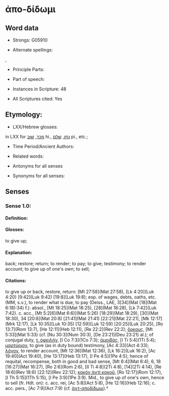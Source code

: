 # ἀπο-δίδωμι

<!-- Status: S2=NeedsEdits -->
<!-- Lexica used for edits:   -->

## Word data

* Strongs: G05910

* Alternate spellings:

,

* Principle Parts: 


* Part of speech: 


* Instances in Scripture: 48

* All Scriptures cited: Yes

## Etymology: 


* LXX/Hebrew glosses: 

in LXX for [מכר](//en-uhl/H4376), [שׁוּב](//en-uhl/H7725) hi., [נתן](//en-uhl/H5414), [שׁלם](//en-uhl/H8003) pi., etc.;

* Time Period/Ancient Authors: 


* Related words: 

* Antonyms for all senses

* Synonyms for all senses: 


## Senses 


### Sense  1.0: 

#### Definition: 

#### Glosses: 

to give up; 

#### Explanation: 

back; 
restore; 
return; 
to render; 
to pay; 
to give; 
testimony; 
to render account; 
to give up of one's own; 
to sell; 

#### Citations: 

to give up or back, restore, return: [Mt 27:58](Mat 27:58), [Lk 4:20](Luk 4:20) [9:42](Luk 9:42) [19:8](Luk 19:8); esp. of wages, debts, oaths, etc. (MM, s.v.), to render what is due, to pay (Deiss., LAE, 3[34](Mat [18](Mat 6:18):34) f.): absol., [Mt 18:25](Mat 18:25), [28](Mat 18:28), [Lk 7:42](Luk 7:42). c. acc., [Mt 5:2[6](Mat 6:6)](Mat 5:26) [18:29](Mat 18:29), [30](Mat 18:30), 34 [20:8](Mat 20:8) [21:41](Mat 21:41) [22:21](Mat 22:21), [Mk 12:17](Mrk 12:17), [Lk 10:35](Luk 10:35) [12:59](Luk 12:59) [20:25](Luk 20:25), [Ro 13:7](Rom 13:7), [He 12:11](Heb 12:11), [Re 22:2](Rev 22:2); [ὅρκους](), [Mt 5:33](Mat 5:33) (cf. [Nu 30:3](Num 30:3), [De 23:21](Deu 23:21) al.); of conjugal duty, [τ. ὀφειλήν](), [I Co 7:3](1Co 7:3); [ἀμοιβάς](), [I Ti 5:4](1Ti 5:4); [μαρτύριον](), to give (as in duty bound) testimony, [Ac 4:33](Act 4:33); [λόγον](), to render account, [Mt 12:36](Mat 12:36), [Lk 16:2](Luk 16:2), [Ac 19:40](Act 19:40), [He 13:17](Heb 13:17), [I Pe 4:5](1Pe 4:5); hence of requital, recompense, both in good and bad sense, [Mt 6:4](Mat 6:4), 6, 18 [16:27](Mat 16:27), [Ro 2:6](Rom 2:6), [II Ti 4:8](2Ti 4:8), [14](2Ti 4:14), [Re 18:6](Rev 18:6) [22:12](Rev 22:12); [κακὸν ἀντὶ κακοῦ](), [Ro 12:17](Rom 12:17), [I Th 5:15](1Th 5:15), [I Pe 3:9](1Pe 3:9). Mid., to give up of one's own, hence to sell (fr. Hdt. on): c. acc. rei, [Ac 5:8](Act 5:8), [He 12:16](Heb 12:16); c. acc. pers., [Ac 7:9](Act 7:9) (cf. [ἀντ-αποδίδωμι]()).†
